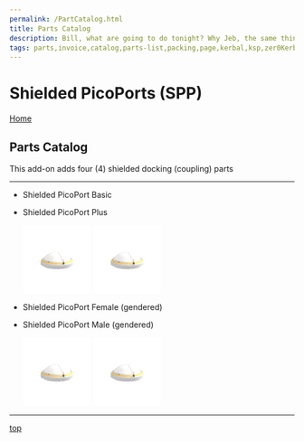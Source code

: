 ```yaml
---
permalink: /PartCatalog.html
title: Parts Catalog
description: Bill, what are going to do tonight? Why Jeb, the same thing we do every night, Take over the world!
tags: parts,invoice,catalog,parts-list,packing,page,kerbal,ksp,zer0Kerbal,zedK
---
```


<!-- PartsCatalog.md v1.1.4.0
Shielded PicoPorts (SPP)
created: 01 Feb 2022
updated: 15 May 2022 -->

<script src="https://kit.fontawesome.com/0ea5493613.js" crossorigin="anonymous"></script>
<i class="fa-solid fa-explosion fa-beat-fade fa-3x" style="--fa-beat-fade-opacity: 0.1; --fa-beat-fade-scale: 1.25;color: #FF7E03" ></i>

# Shielded PicoPorts (SPP)

[Home](./index.md)

## Parts Catalog

This add-on adds four (4) shielded docking (coupling) parts

---

* Shielded PicoPort Basic
* Shielded PicoPort Plus

  <img src="https://raw.githubusercontent.com/zer0Kerbal/ShieldedPicoPorts/master/GameData/KGEx/ShieldedPicoPorts/Parts/%40thumbs/ShieldedPicoPortB_icon.png" alt="Basic" width="25%" height="25%" /> <img src="https://raw.githubusercontent.com/zer0Kerbal/ShieldedPicoPorts/master/GameData/KGEx/ShieldedPicoPorts/Parts/%40thumbs/ShieldedPicoPortP_icon.png" alt="Plus" width="25%" height="25%" />

* Shielded PicoPort Female (gendered)
* Shielded PicoPort Male (gendered)

  <img src="https://raw.githubusercontent.com/zer0Kerbal/ShieldedPicoPorts/master/GameData/KGEx/ShieldedPicoPorts/Parts/%40thumbs/ShieldedPicoPortF_icon.png" alt="Female (gendered)" width="25%" height="25%" /> <img src="https://raw.githubusercontent.com/zer0Kerbal/ShieldedPicoPorts/master/GameData/KGEx/ShieldedPicoPorts/Parts/%40thumbs/ShieldedPicoPortM_icon.png" alt="Male (gendered)" width="25%" height="25%" />

---

[top](#Parts-Catalog)

<!-- this file CC BY-ND 4.0 by zer0Kerbal -->